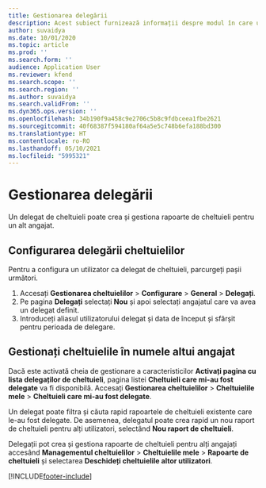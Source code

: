 ```yaml
---
title: Gestionarea delegării
description: Acest subiect furnizează informații despre modul în care un delegat de cheltuieli poate crea și gestiona rapoarte de cheltuieli pentru un alt angajat.
author: suvaidya
ms.date: 10/01/2020
ms.topic: article
ms.prod: ''
ms.search.form: ''
audience: Application User
ms.reviewer: kfend
ms.search.scope: ''
ms.search.region: ''
ms.author: suvaidya
ms.search.validFrom: ''
ms.dyn365.ops.version: ''
ms.openlocfilehash: 34b190f9a458c9e2706c5b8c9fdbceea1fbe2621
ms.sourcegitcommit: 40f68387f594180af64a5e5c748b6efa188bd300
ms.translationtype: HT
ms.contentlocale: ro-RO
ms.lasthandoff: 05/10/2021
ms.locfileid: "5995321"
---
```

# <a name="manage-delegation"></a>Gestionarea delegării
Un delegat de cheltuieli poate crea și gestiona rapoarte de cheltuieli pentru un alt angajat.

## <a name="configuring-expense-delegation"></a>Configurarea delegării cheltuielilor

Pentru a configura un utilizator ca delegat de cheltuieli, parcurgeți pașii următori. 
1. Accesați **Gestionarea cheltuielilor** > **Configurare** > **General** > **Delegați**. 
2. Pe pagina **Delegați** selectați **Nou** și apoi selectați angajatul care va avea un delegat definit. 
3. Introduceți aliasul utilizatorului delegat și data de început și sfârșit pentru perioada de delegare.

## <a name="manage-expenses-on-behalf-of-another-employee"></a>Gestionați cheltuielile în numele altui angajat

Dacă este activată cheia de gestionare a caracteristicilor **Activați pagina cu lista delegaților de cheltuieli**, pagina listei **Cheltuieli care mi-au fost delegate** va fi disponibilă. Accesați **Gestionarea cheltuielilor** > **Cheltuielile mele** > **Cheltuieli care mi-au fost delegate**.

Un delegat poate filtra și căuta rapid rapoartele de cheltuieli existente care le-au fost delegate. De asemenea, delegatul poate crea rapid un nou raport de cheltuieli pentru alți utilizatori, selectând **Nou raport de cheltuieli**.

Delegații pot crea și gestiona rapoarte de cheltuieli pentru alți angajați accesând **Managementul cheltuielilor** > **Cheltuielile mele** > **Rapoarte de cheltuieli** și selectarea **Deschideți cheltuielile altor utilizatori**.


[!INCLUDE[footer-include](../includes/footer-banner.md)]